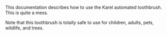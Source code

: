 This documentation describes how to use the Karel 
automated toothbrush. This is quite a mess.

Note that this toothbrush is totally safe to use for children,
adults, pets, wildlife, and trees.
